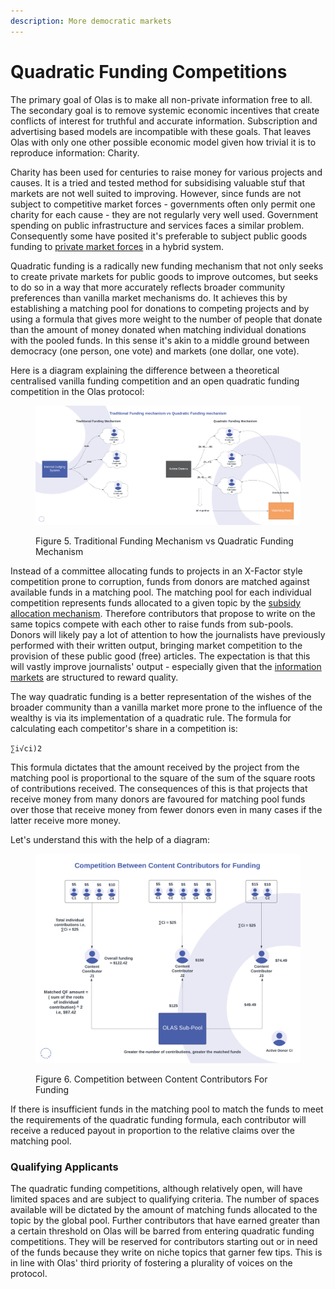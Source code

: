 ```yaml
---
description: More democratic markets
---
```


# Quadratic Funding Competitions

The primary goal of Olas is to make all non-private information free to all. The secondary goal is to remove systemic economic incentives that create conflicts of interest for truthful and accurate information. Subscription and advertising based models are incompatible with these goals. That leaves Olas with only one other possible economic model given how trivial it is to reproduce information: Charity.&#x20;

Charity has been used for centuries to raise money for various projects and causes. It is a tried and tested method for subsidising valuable stuf that markets are not well suited to improving. However, since funds are not subject to competitive market forces - governments often only permit one charity for each cause - they are not regularly very well used. Government spending on public infrastructure and services faces a similar problem. Consequently some have posited it's preferable to subject public goods funding to [private market forces](https://www.brookings.edu/books/private-markets-for-public-goods/) in a hybrid system.  &#x20;

Quadratic funding is a radically new funding mechanism that not only seeks to create private markets for public goods to improve outcomes, but seeks to do so in a way that more accurately reflects broader community preferences than vanilla market mechanisms do. It achieves this by establishing a matching pool for donations to competing projects and by using a formula that gives more weight to the number of people that donate than the amount of money donated when matching individual donations with the pooled funds. In this sense it's akin to a middle ground between democracy (one person, one vote) and markets (one dollar, one vote).&#x20;

Here is a diagram explaining the difference between a theoretical centralised vanilla funding competition and an open quadratic funding competition in the Olas protocol:

<figure><img src="../../.gitbook/assets/Funding Mechanism Comparisons (1).png" alt=""><figcaption><p>Figure 5. Traditional Funding Mechanism vs Quadratic Funding Mechanism</p></figcaption></figure>

Instead of a committee allocating funds to projects in an X-Factor style competition prone to corruption, funds from donors are matched against available funds in a matching pool. The matching pool for each individual competition represents funds allocated to a given topic by the [subsidy allocation mechanism](subsidy-allocation-mechanism.md). Therefore contributors that propose to write on the same topics compete with each other to raise funds from sub-pools. Donors will likely pay a lot of attention to how the journalists have previously performed with their written output, bringing market competition to the provision of these public good (free) articles. The expectation is that this will vastly improve journalists' output - especially given that the [information markets](../information-markets/) are structured to reward quality.   &#x20;

The way quadratic funding is a better representation of the wishes of the broader community than a vanilla market more prone to the influence of the wealthy is via its implementation of a quadratic rule. The formula for calculating each competitor's share in a competition is:&#x20;

`∑i√ci)2`

This formula dictates that the amount received by the project from the matching pool is proportional to the square of the sum of the square roots of contributions received. The consequences of this is that projects that receive money from many donors are favoured for matching pool funds over those that receive money from fewer donors even in many cases if the latter receive more money.&#x20;

Let's understand this with the help of a diagram:

<figure><img src="../../.gitbook/assets/Competition between content contributors (1).png" alt=""><figcaption><p>Figure 6. Competition between Content Contributors For Funding</p></figcaption></figure>

If there is insufficient funds in the matching pool to match the funds to meet the requirements of the quadratic funding formula, each contributor will receive a reduced payout in proportion to the relative claims over the matching pool.&#x20;

### Qualifying Applicants

The quadratic funding competitions, although relatively open, will have limited spaces and are subject to qualifying criteria. The number of spaces available will be dictated by the amount of matching funds allocated to the topic by the global pool. Further contributors that have earned greater than a certain threshold on Olas will be barred from entering quadratic funding competitions. They will be reserved for contributors starting out or in need of the funds because they write on niche topics that garner few tips. This is in line with Olas' third priority of fostering a plurality of voices on the protocol.&#x20;
